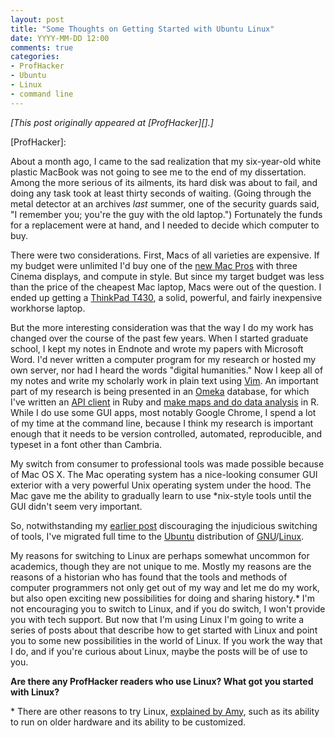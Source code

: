 ```yaml
---
layout: post
title: "Some Thoughts on Getting Started with Ubuntu Linux"
date: YYYY-MM-DD 12:00
comments: true
categories: 
- ProfHacker
- Ubuntu
- Linux
- command line
---
```


*[This post originally appeared at [ProfHacker][].]*

  [ProfHacker]: 

About a month ago, I came to the sad realization that my six-year-old
white plastic MacBook was not going to see me to the end of my
dissertation. Among the more serious of its ailments, its hard disk was
about to fail, and doing any task took at least thirty seconds of
waiting. (Going through the metal detector at an archives *last* summer,
one of the security guards said, "I remember you; you're the guy with
the old laptop.") Fortunately the funds for a replacement were at hand,
and I needed to decide which computer to buy.

There were two considerations. First, Macs of all varieties are
expensive. If my budget were unlimited I'd buy one of the [new Mac
Pros][] with three Cinema displays, and compute in style. But since my
target budget was less than the price of the cheapest Mac laptop, Macs
were out of the question. I ended up getting a [ThinkPad T430][], a
solid, powerful, and fairly inexpensive workhorse laptop.

But the more interesting consideration was that the way I do my work has
changed over the course of the past few years. When I started graduate
school, I kept my notes in Endnote and wrote my papers with Microsoft
Word. I'd never written a computer program for my research or hosted my
own server, nor had I heard the words "digital humanities." Now I keep
all of my notes and write my scholarly work in plain text using [Vim][].
An important part of my research is being presented in an [Omeka][]
database, for which I've written an [API client][] in Ruby and [make
maps and do data analysis][] in R. While I do use some GUI apps, most
notably Google Chrome, I spend a lot of my time at the command line,
because I think my research is important enough that it needs to be
version controlled, automated, reproducible, and typeset in a font other
than Cambria.

My switch from consumer to professional tools was made possible because
of Mac OS X. The Mac operating system has a nice-looking consumer GUI
exterior with a very powerful Unix operating system under the hood. The
Mac gave me the ability to gradually learn to use \*nix-style tools
until the GUI didn't seem very important.

So, notwithstanding my [earlier post][] discouraging the injudicious
switching of tools, I've migrated full time to the [Ubuntu][]
distribution of [GNU][]/[Linux][].

My reasons for switching to Linux are perhaps somewhat uncommon for
academics, though they are not unique to me. Mostly my reasons are the
reasons of a historian who has found that the tools and methods of
computer programmers not only get out of my way and let me do my work,
but also open exciting new possibilities for doing and sharing
history.\* I'm not encouraging you to switch to Linux, and if you do
switch, I won't provide you with tech support. But now that I'm using
Linux I'm going to write a series of posts about that describe how to
get started with Linux and point you to some new possibilities in the
world of Linux. If you work the way that I do, and if you're curious
about Linux, maybe the posts will be of use to you.

**Are there any ProfHacker readers who use Linux? What got you started
with Linux?**

\* There are other reasons to try Linux, [explained by Amy][], such as
its ability to run on older hardware and its ability to be customized.

  [new Mac Pros]: http://www.apple.com/mac-pro/
  [ThinkPad T430]: https://www.amazon.com/dp/B00BFFAWHK/ref=as_li_ss_til?tag=thebacgla-20&camp=0&creative=0&linkCode=as4&creativeASIN=B00BFFAWHK&adid=1G67D7FAXT0YD88RCA5S&
  [Vim]: http://www.vim.org/
  [Omeka]: http://omeka.org/
  [API client]: https://github.com/lmullen/omeka_client
  [make maps and do data analysis]: https://github.com/lmullen/demographics-religion
  [earlier post]: http://chronicle.com/blogs/profhacker/how-to-make-prudent-choices-about-your-tools/51261
  [Ubuntu]: http://www.ubuntu.com/
  [GNU]: http://www.gnu.org/
  [Linux]: http://en.wikipedia.org/wiki/Linux
  [explained by Amy]: http://chronicle.com/blogs/profhacker/why-wexperiment-with-linux/43798
